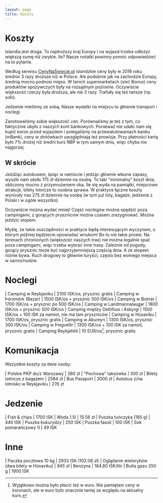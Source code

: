 ```yaml
---
layout: page
title: Koszty
---
```


Koszty
=======
Islandia jest droga. To najdroższy kraj Europy i na wyjazd trzeba odłożyć
większą sumę niż zwykle. Ile? Nasze notatki powinny pomóc odpowiedzieć na to
pytanie.

Według serwisu [CenyNaŚwiecie.pl](http://www.cenynaswiecie.pl/) islandzkie ceny
były w 2016 roku średnio 3 razy droższe niż w Polsce. Ale podobnie jak na
zachodzie Europy, średnią mocno podnosi mięso. W tanich supermarketach (sieć
Bonus) ceny produktów spożywczych były na rozsądnym poziomie. Oczywiście
większość rzeczy była droższa, ale nie 3 razy. Trafiały się też tańsze (np.
soki).

Jedzenie mieliśmy ze sobą. Nasze wydatki na miejscu to głównie transport i
noclegi.

Zanotowaliśmy sobie większość cen. Porównaliśmy je też z tym, co faktycznie ubyło
z naszych kont bankowych. Ponieważ nie udało nam się kupić koron przed wyjazdem
i polegaliśmy na przewalutowaniach banku (mBank), ceny w złotówkach uwzględniają
też prowizje. Przy płatności kartą było 7% drożej niż średni kurs NBP w tym
samym dniu, więc chyba nie najgorzej.

W skrócie
-----------

Jeżdżąc autobusem, śpiąc w namiocie i jedząc głównie własne zapasy, wyszło nam
około 175 zł dziennie na osobę. To taki "minimalny" koszt dnia, obliczony mocno
z przymrużeniem oka. Ile się wyda na pamiątki, miejscowe atrakcje, bilety
lotnicze to osobna sprawa. W praktyce łączne koszty wyniosły nas 275 zł dziennie
na osobę (w tym już loty, bagaże, jedzenie z Polski i w ogóle wszystko).

Oczywiście można wydać mniej! Część noclegów można spędzić poza campingami, z
gorących pryszniców można czasem zrezygnować. Można jeździć stopem.

Myślę, że takie oszczędności w praktyce będą interesującym wyczynem, o którym
później będziecie opowiadać wnukom! Bo to nie takie proste. Na terenach
chronionych (większość naszych tras) nie można legalnie spać poza campingami,
więc trzeba wybrać inne trasy. Zależnie od pogody, gorący prysznic może być
najprzyjemniejszą częścią dnia. A ze stopem różnie bywa. Ruch drogowy to głównie
turyści, często bez wolnego miejsca w samochodzie.

Noclegi
========

| Camping w Reykjaviku | 2100 ISK/os, prysznic gratis
| Camping w Þórsmörk (Bazar) | 1500 ISK/os + prysznic 500 ISK/os
| Camping w Botnar | 1700 ISK/os + prysznic po 500 ISK/os
| Camping w Landmannalaugar | 1800 ISK/os + prysznic 500 ISK/os
| Camping między Dettifoss i Ásbyrgi | 1500 ISK/os + 100 ISK za namiot, nie ma tam pryszniców
| Camping w Húsavíku | 1700 ISK/os, prysznic gratis
| Camping w Akureyri | 1300 ISK/os, prysznic 300 ISK/os
| Camping w Þingvellir | 1300 ISK/os + 100 ISK za namiot, prysznic gratis
| Camping Reykjahlið | 10 EUR/os[^1], prysznic gratis

[^1]: Wyjątkowo można było płacić też w euro. Nie pamiętam ceny w koronach, ale
      w euro było znacznie taniej ze względu na aktualny kurs.

Komunikacja
============

Wszystkie koszty za dwie osoby:

| Polskie PKP do/z Warszawy | 380 zł
| "Pechowa" taksówka | 300 zł
| Bilety lotnicze z bagażem | 2584 zł
| Bus Passport | 3000 zł
| Autobus z/na lotnisko w Reykjaviku | 276 zł

Jedzenie
=========

| Fish & chips | 1700 ISK
| Woda 1.5l | 15.56 zł
| Puszka tuńczyka (185 g) | 440 ISK
| Puszka kukurydzy | 250 ISK
| Puszka fasoli | 100 ISK
| Sok pomarańczowy 1l | 49 ISK

Inne
=====

| Paczka pocztowa 10 kg | 2933 ISK (102.08 zł)
| Oglądanie wielorybów (dwa bilety w Húsavíku) | 945 zł
| Benzyna | 184.80 ISK/litr
| Butla gazu 250 g | 1900 ISK

